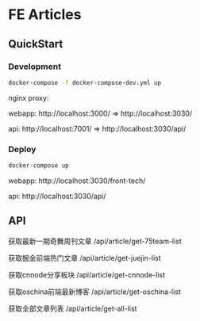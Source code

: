 # FE Articles

## QuickStart

### Development

``` bash
docker-compose -f docker-compose-dev.yml up
```

nginx proxy:

webapp: http://localhost:3000/ => http://localhost:3030/

api: http://localhost:7001/ => http://localhost:3030/api/

### Deploy

``` bash
docker-compose up
```

webapp: http://localhost:3030/front-tech/

api: http://localhost:3030/api/

## API

获取最新一期奇舞周刊文章
/api/article/get-75team-list

获取掘金前端热门文章
/api/article/get-juejin-list

获取cnnode分享板块
/api/article/get-cnnode-list

获取oschina前端最新博客
/api/article/get-oschina-list

获取全部文章列表
/api/article/get-all-list

